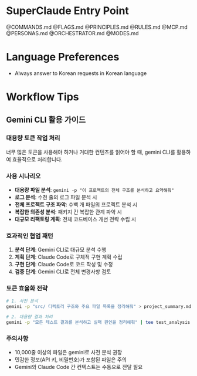 # SuperClaude Entry Point

@COMMANDS.md
@FLAGS.md
@PRINCIPLES.md
@RULES.md
@MCP.md
@PERSONAS.md
@ORCHESTRATOR.md
@MODES.md

# Language Preferences
- Always answer to Korean requests in Korean language

# Workflow Tips

## Gemini CLI 활용 가이드

### 대용량 토큰 작업 처리
너무 많은 토큰을 사용해야 하거나 거대한 컨텐츠를 읽어야 할 때, gemini CLI를 활용하여 효율적으로 처리합니다.

### 사용 시나리오
- **대용량 파일 분석**: `gemini -p "이 프로젝트의 전체 구조를 분석하고 요약해줘"`
- **로그 분석**: 수천 줄의 로그 파일 분석 시
- **전체 프로젝트 구조 파악**: 수백 개 파일의 프로젝트 분석 시
- **복잡한 의존성 분석**: 패키지 간 복잡한 관계 파악 시
- **대규모 리팩토링 계획**: 전체 코드베이스 개선 전략 수립 시

### 효과적인 협업 패턴
1. **분석 단계**: Gemini CLI로 대규모 분석 수행
2. **계획 단계**: Claude Code로 구체적 구현 계획 수립
3. **구현 단계**: Claude Code로 코드 작성 및 수정
4. **검증 단계**: Gemini CLI로 전체 변경사항 검토

### 토큰 효율화 전략
```bash
# 1. 사전 분석
gemini -p "src/ 디렉토리 구조와 주요 파일 목록을 정리해줘" > project_summary.md

# 2. 대용량 결과 처리
gemini -p "모든 테스트 결과를 분석하고 실패 원인을 정리해줘" | tee test_analysis.md
```

### 주의사항
- 10,000줄 이상의 파일은 gemini로 사전 분석 권장
- 민감한 정보(API 키, 비밀번호)가 포함된 파일은 주의
- Gemini와 Claude Code 간 컨텍스트는 수동으로 전달 필요